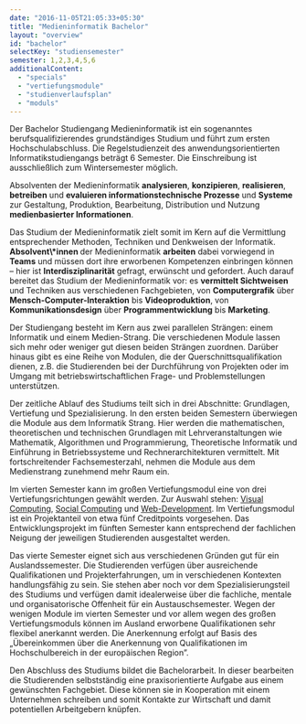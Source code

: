 ```yaml
---
date: "2016-11-05T21:05:33+05:30"
title: "Medieninformatik Bachelor"
layout: "overview"
id: "bachelor"
selectKey: "studiensemester"
semester: 1,2,3,4,5,6
additionalContent: 
  - "specials"
  - "vertiefungsmodule"
  - "studienverlaufsplan"
  - "moduls"
---
```


Der Bachelor Studiengang Medieninformatik ist ein sogenanntes berufsqualifizierendes grundständiges Studium und führt zum ersten Hochschulabschluss. Die Regelstudienzeit des anwendungsorientierten Informatikstudiengangs beträgt 6 Semester. Die Einschreibung ist ausschließlich zum Wintersemester möglich.

<!--more-->


<div class="m-mi-herotext has-box is-full-width">
<p>
Absolventen der Medieninformatik <strong>analysieren</strong>, <strong>konzipieren</strong>, <strong>realisieren</strong>, <strong>betreiben</strong> und <strong>evaluieren informationstechnische Prozesse</strong> und <strong>Systeme</strong> zur Gestaltung, Produktion, Bearbeitung, Distribution und Nutzung <strong>medienbasierter Informationen</strong>.
</p>

<p>
Das Studium der Medieninformatik zielt somit im Kern auf die Vermittlung entsprechender Methoden, Techniken und Denkweisen der Informatik. <strong>Absolvent\*innen </strong> der Medieninformatik <strong>arbeiten</strong> dabei vorwiegend in <strong>Teams</strong> und müssen dort ihre erworbenen Kompetenzen einbringen können – hier ist <strong>Interdisziplinarität</strong> gefragt, erwünscht und gefordert. Auch darauf bereitet das Studium der Medieninformatik vor: es <strong>vermittelt Sichtweisen</strong> und Techniken aus verschiedenen Fachgebieten, von <strong>Computergrafik</strong> über <strong>Mensch-Computer-Interaktion</strong> bis <strong>Videoproduktion</strong>, von <strong>Kommunikationsdesign</strong> über <strong>Programmentwicklung</strong> bis <strong>Marketing</strong>.
</p>
</div>

Der Studiengang besteht im Kern aus zwei parallelen Strängen: einem Informatik und einem Medien-Strang. Die verschiedenen Module lassen sich mehr oder weniger gut diesen beiden Strängen zuordnen. Darüber hinaus gibt es eine Reihe von Modulen, die der Querschnittsqualifikation dienen, z.B. die Studierenden bei der Durchführung von Projekten oder im Umgang mit betriebswirtschaftlichen Frage- und Problemstellungen unterstützen. 

Der zeitliche Ablauf des Studiums teilt sich in drei Abschnitte: Grundlagen, Vertiefung und Spezialisierung. In den ersten beiden Semestern überwiegen die Module aus dem Informatik Strang. Hier werden die mathematischen, theoretischen und technischen Grundlagen mit Lehrveranstaltungen wie Mathematik, Algorithmen und Programmierung, Theoretische Informatik und Einführung in Betriebssysteme und Rechnerarchitekturen vermittelt. Mit fortschreitender Fachsemesterzahl, nehmen die Module aus dem Medienstrang zunehmend mehr Raum ein. 

Im vierten Semester kann im großen Vertiefungsmodul eine von drei Vertiefungsrichtungen gewählt werden. Zur Auswahl stehen: [Visual Computing](/study/bachelor/moduls/ba_vertiefung-visual-computing/), [Social Computing](/study/bachelor/moduls/ba_vertiefung_socialcomputing/) und [Web-Development](/study/bachelor/moduls/ba_vertiefung-web_development/). Im Vertiefungsmodul ist ein Projektanteil von etwa fünf Creditpoints vorgesehen. Das Entwicklungsprojekt im fünften Semester kann entsprechend der fachlichen Neigung der jeweiligen Studierenden ausgestaltet werden.

Das vierte Semester eignet sich aus verschiedenen Gründen gut für ein Auslandssemester. Die Studierenden verfügen über ausreichende Qualifikationen und Projekterfahrungen, um in verschiedenen Kontexten handlungsfähig zu sein. Sie stehen aber noch vor dem Spezialisierungsteil des Studiums und verfügen damit idealerweise über die fachliche, mentale und organisatorische Offenheit für ein Austauschsemester. Wegen der wenigen Module im vierten Semester und vor allem wegen des großen Vertiefungsmoduls können im Ausland erworbene Qualifikationen sehr flexibel anerkannt werden. Die Anerkennung erfolgt auf Basis des „Übereinkommen über die Anerkennung von Qualifikationen im Hochschulbereich in der europäischen Region”.

Den Abschluss des Studiums bildet die Bachelorarbeit. In dieser bearbeiten die Studierenden selbstständig eine praxisorientierte Aufgabe aus einem gewünschten Fachgebiet. Diese können sie in Kooperation mit einem Unternehmen schreiben und somit Kontakte zur Wirtschaft und damit potentiellen Arbeitgebern knüpfen.

